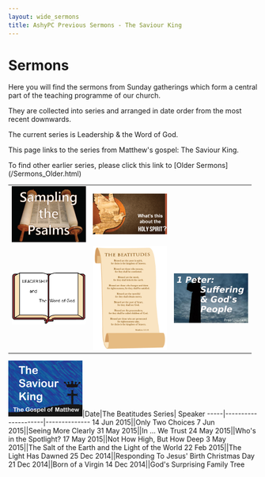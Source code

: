 ```yaml
---
layout: wide_sermons
title: AshyPC Previous Sermons - The Saviour King
---
```


# Sermons

Here you will find the sermons from Sunday gatherings which form a central part of the teaching programme of our church.

They are collected into series and arranged in date order from the most recent downwards.

The current series is Leadership &amp; the Word of God.

This page links to the series from Matthew's gospel: The Saviour King.

To find other earlier series, please click this link to [Older Sermons] (/Sermons_Older.html)

<div id='sermons'> 
<table>
<tr>
<td><img src="/images/psalms_300x225.png" width="150" alt="Sampling The Psalms"></a></td>
</td>
<td><img src="/images/The_Holy_Spirit_300.png" width="150" alt="What's This About The Holy Spirit"></a></td>
</tr>
<tr>
<td><img src="/images/Leadership_Word_300.png" width="150" alt="Leadership &amp; the Word of God"></a></td>
<td><img src="/images/beatitudes_200.png" width="150" alt="The Beatitudes"></a></td>
<td><img src="/images/stone_cross_suffering_300.png" width="150" alt="Suffering &amp; the People of God"></a></td>
</tr>
</table>

 <td><img src="/images/matthew_300x225.png" width="150" alt="The Saviour King"></a>|Date|The Beatitudes Series| Speaker
 -----|---------------------|--------------
 14 Jun 2015|<https://www.dropbox.com/s/rf4hp3ujbzed0fg/2015.06.14%20-%20Matt%207%4013-29.mp3?dl=1>|Only Two Choices
  7 Jun 2015|<https://www.dropbox.com/s/iecktefqrcvc7ij/2015.06.07%20-%20Matt%207%401-12.mp3?dl=1>|Seeing More Clearly
 31 May 2015|<https://www.dropbox.com/s/r2ul2lc72emkt63/2015.05.31%20-%20Matt%206%4019-34.mp3?dl=1>|In ... We Trust
 24 May 2015|<https://www.dropbox.com/s/rd5ito2wykdjjty/2015.05.24%20-%20Matt%206%401-18.mp3?dl=1>|Who's in the Spotlight?
 17 May 2015|<https://www.dropbox.com/s/c5sr1mrdz75op6u/2015.05.17%20-%20Matt%205%4017-48.mp3?dl=1>|Not How High, But How Deep
  3 May 2015|<https://www.dropbox.com/s/e4vtxynpavie3lb/2015.05.03%20Matt%205%4013-16.mp3?dl=1>|The Salt of the Earth and the Light of the World
 22 Feb 2015|<https://www.dropbox.com/s/x45chp13ftlo4yi/2015.02.22%20-%20Matt%204%4012-25.mp3?dl=1>|The Light Has Dawned
 25 Dec 2014|<https://www.dropbox.com/s/50bqejs1ihl4hjj/2014.12.25%20Matt%202%401-12.mp3?dl=1>|Responding To Jesus' Birth Christmas Day
 21 Dec 2014|<https://www.dropbox.com/s/h941h4miu6v9ni7/2014.12.21%20Matt%201%4018-25.mp3?dl=1>|Born of a Virgin
 14 Dec 2014|<https://www.dropbox.com/s/wmgf7qnzcaz9wpc/2014.12.14%20Mt%201%401-17.mp3?dl=1>|God's Surprising Family Tree
 

 </div>